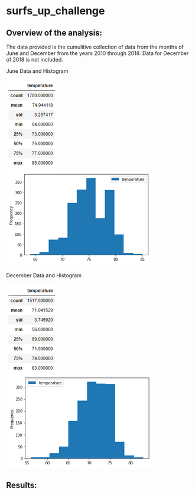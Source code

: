 # surfs_up_challenge
## Overview of the analysis:
The data provided is the cumulitive collection of data from the months of June and December from the years 2010 through 2018. Data for December of 2018 is not included.

June Data and Histogram

![June Data](/june_temps.png)
![June Data Histogram](/june_temps_hist.png)


December Data and Histogram

![December Data](/dec_temps.png)
![December Data Histogram](/dec_temps_hist.png)
## Results:
